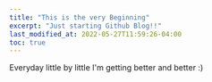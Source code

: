 ```yaml
---
title: "This is the very Beginning"
excerpt: "Just starting Github Blog!!"
last_modified_at: 2022-05-27T11:59:26-04:00
toc: true
---
```


Everyday little by little I'm getting better and better :)